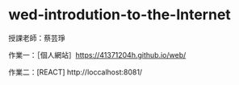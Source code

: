 # wed-introdution-to-the-Internet

授課老師：蔡芸琤

作業一：［個人網站］https://41371204h.github.io/web/

作業二：[REACT] http://loccalhost:8081/
